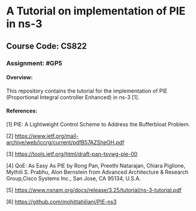 # A Tutorial on implementation of PIE in ns-3
##  Course Code: CS822
### Assignment: #GP5
#### Overview:
This repository contains the tutorial for the implementation of PIE (Proportional Integral controller Enhanced) in ns-3 [1].
####  References:
[1] PIE: A Lightweight Control Scheme to Address the Bufferbloat Problem.

[2] https://www.ietf.org/mail-archive/web/iccrg/current/pdfB57AZSheOH.pdf

[3] https://tools.ietf.org/html/draft-pan-tsvwg-pie-00

[4] QoE: As Easy As PIE by Rong Pan, Preethi Natarajan, Chiara Piglione, Mythili S. Prabhu, Alon Bernstein from Advanced Architecture & Research Group,Cisco Systems Inc., San Jose, CA 95134, U.S.A.

[5] https://www.nsnam.org/docs/release/3.25/tutorial/ns-3-tutorial.pdf

[6] https://github.com/mohittahiliani/PIE-ns3
